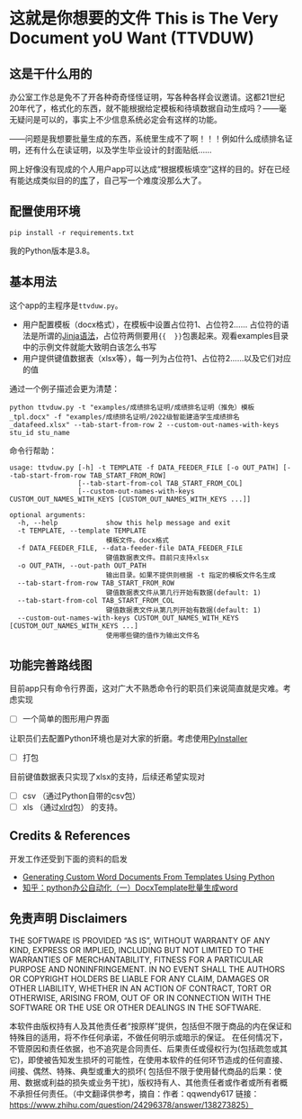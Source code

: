 # 这就是你想要的文件 This is The Very Document yoU Want (TTVDUW)

## 这是干什么用的
办公室工作总是免不了开各种奇奇怪怪证明，写各种各样会议邀请。这都21世纪20年代了，格式化的东西，就不能根据给定模板和待填数据自动生成吗？——毫无疑问是可以的，事实上不少信息系统必定会有这样的功能。

——问题是我想要批量生成的东西，系统里生成不了啊！！！例如什么成绩排名证明，还有什么在读证明，以及学生毕业设计的封面贴纸……

网上好像没有现成的个人用户app可以达成“根据模板填空”这样的目的。好在已经有能达成类似目的的[库](https://docxtpl.readthedocs.io/en/latest)了，自己写一个难度没那么大了。

## 配置使用环境
```shell
pip install -r requirements.txt
```
我的Python版本是3.8。

## 基本用法
这个app的主程序是`ttvduw.py`。

- 用户配置模板（docx格式），在模板中设置占位符1、占位符2…… 占位符的语法是所谓的[Jinja语法](https://jinja.palletsprojects.com/en/3.0.x/templates/)，占位符两侧要用`{{  }}`包裹起来。观看examples目录中的示例文件就能大致明白该怎么书写
- 用户提供键值数据表（xlsx等），每一列为占位符1、占位符2……以及它们对应的值


通过一个例子描述会更为清楚：
```shell
python ttvduw.py -t "examples/成绩排名证明/成绩排名证明（推免）模板_tpl.docx" -f "examples/成绩排名证明/2022级智能建造学生成绩排名_datafeed.xlsx" --tab-start-from-row 2 --custom-out-names-with-keys stu_id stu_name
```

命令行帮助：
```
usage: ttvduw.py [-h] -t TEMPLATE -f DATA_FEEDER_FILE [-o OUT_PATH] [--tab-start-from-row TAB_START_FROM_ROW]
                 [--tab-start-from-col TAB_START_FROM_COL]
                 [--custom-out-names-with-keys CUSTOM_OUT_NAMES_WITH_KEYS [CUSTOM_OUT_NAMES_WITH_KEYS ...]]

optional arguments:
  -h, --help            show this help message and exit
  -t TEMPLATE, --template TEMPLATE
                        模板文件。docx格式
  -f DATA_FEEDER_FILE, --data-feeder-file DATA_FEEDER_FILE
                        键值数据表文件。目前只支持xlsx
  -o OUT_PATH, --out-path OUT_PATH
                        输出目录。如果不提供则根据 -t 指定的模板文件名生成
  --tab-start-from-row TAB_START_FROM_ROW
                        键值数据表文件从第几行开始有数据(default: 1)
  --tab-start-from-col TAB_START_FROM_COL
                        键值数据表文件从第几列开始有数据(default: 1)
  --custom-out-names-with-keys CUSTOM_OUT_NAMES_WITH_KEYS [CUSTOM_OUT_NAMES_WITH_KEYS ...]
                        使用哪些键的值作为输出文件名
```

## 功能完善路线图
目前app只有命令行界面，这对广大不熟悉命令行的职员们来说简直就是灾难。考虑实现
- [ ] 一个简单的图形用户界面

让职员们去配置Python环境也是对大家的折磨。考虑使用[PyInstaller](https://www.pyinstaller.org/)
- [ ] 打包

目前键值数据表只实现了xlsx的支持，后续还希望实现对
- [ ] csv （通过Python自带的csv包）
- [ ] xls （通过[xlrd](https://xlrd.readthedocs.io/en/latest/)包）
的支持。

## Credits & References
开发工作还受到下面的资料的启发
- [Generating Custom Word Documents From Templates Using Python](https://blog.formpl.us/how-to-generate-word-documents-from-templates-using-python-cb039ea2c890)
- [知乎：python办公自动化（一）DocxTemplate批量生成word](https://zhuanlan.zhihu.com/p/320314207)

## 免责声明 Disclaimers
THE SOFTWARE IS PROVIDED “AS IS”, WITHOUT WARRANTY OF ANY KIND, EXPRESS OR IMPLIED, INCLUDING BUT NOT LIMITED TO THE WARRANTIES OF MERCHANTABILITY, FITNESS FOR A PARTICULAR PURPOSE AND NONINFRINGEMENT. IN NO EVENT SHALL THE AUTHORS OR COPYRIGHT HOLDERS BE LIABLE FOR ANY CLAIM, DAMAGES OR OTHER LIABILITY, WHETHER IN AN ACTION OF CONTRACT, TORT OR OTHERWISE, ARISING FROM, OUT OF OR IN CONNECTION WITH THE SOFTWARE OR THE USE OR OTHER DEALINGS IN THE SOFTWARE.

本软件由版权持有人及其他责任者“按原样”提供，包括但不限于商品的内在保证和特殊目的适用，将不作任何承诺，不做任何明示或暗示的保证。 在任何情况下，不管原因和责任依据，也不追究是合同责任、后果责任或侵权行为(包括疏忽或其它)，即使被告知发生损坏的可能性，在使用本软件的任何环节造成的任何直接、间接、偶然、特殊、典型或重大的损坏(
包括但不限于使用替代商品的后果：使用、数据或利益的损失或业务干扰)，版权持有人、其他责任者或作者或所有者概不承担任何责任。（中文翻译供参考，摘自：作者：qqwendy617 链接：https://www.zhihu.com/question/24296378/answer/138273825）
